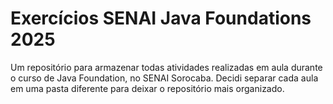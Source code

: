 # Exercícios SENAI Java Foundations 2025
Um repositório para armazenar todas atividades realizadas em aula durante o curso de Java Foundation, no SENAI Sorocaba.
Decidi separar cada aula em uma pasta diferente para deixar o repositório mais organizado.
